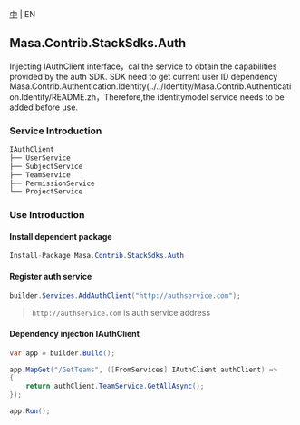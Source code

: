 [中](README.zh-CN.md) | EN

## Masa.Contrib.StackSdks.Auth

Injecting IAuthClient interface，cal the service to obtain the capabilities provided by the auth SDK.
SDK need to get current user ID dependency Masa.Contrib.Authentication.Identity(../../Identity/Masa.Contrib.Authentication.Identity/README.zh，Therefore,the identitymodel service needs to be added before use.

### Service Introduction

```c#
IAuthClient
├── UserService
├── SubjectService
├── TeamService
├── PermissionService
└── ProjectService
```

### Use Introduction

#### Install dependent package

```C#
Install-Package Masa.Contrib.StackSdks.Auth
```

#### Register auth service

```C#
builder.Services.AddAuthClient("http://authservice.com");
```

> `http://authservice.com` is auth service address

#### Dependency injection IAuthClient

```c#
var app = builder.Build();

app.MapGet("/GetTeams", ([FromServices] IAuthClient authClient) =>
{
    return authClient.TeamService.GetAllAsync();
});

app.Run();
```
